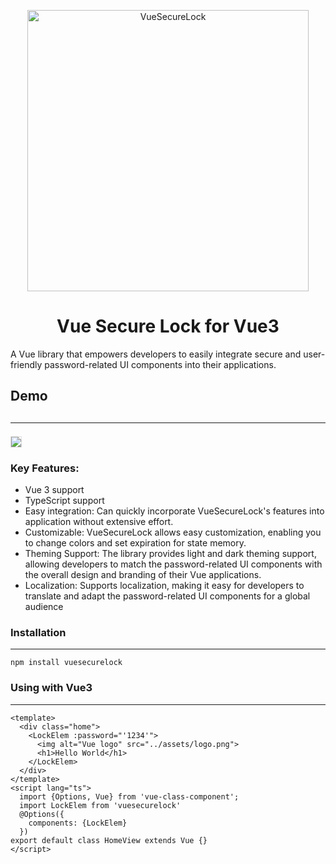 <p align="center">
<img alt="VueSecureLock" title="vue secure lock logo" src="https://i.imgur.com/yKoJZrb.png" width="450">
</p>
<h1 align="center">Vue Secure Lock for Vue3</h1>
<p>A Vue library that empowers developers to easily integrate secure and user-friendly password-related UI components into their applications. </p>

<h2>Demo<h2><hr>
<img style="border:1px solid #dedede" src="https://i.imgur.com/HuudLm4.gif">

<h3>Key Features:</h3>
<ul>
    <li>Vue 3 support</li>
    <li>TypeScript support</li>
    <li>Easy integration: Can quickly incorporate VueSecureLock's features into application without extensive effort.</li>
    <li>Customizable: VueSecureLock allows easy customization, enabling you to change colors and set expiration for state memory.</li>
    <li>Theming Support: The library provides light and dark theming support, allowing developers to match the password-related UI components with the overall design and branding of their Vue applications.</li>
    <li>Localization: Supports localization, making it easy for developers to translate and adapt the password-related UI components for a global audience</li>
</ul>

<h3>Installation</h3><hr>

```
npm install vuesecurelock
```

<h3>Using with Vue3</h3><hr>

``` vue
<template>
  <div class="home">
    <LockElem :password="'1234'">
      <img alt="Vue logo" src="../assets/logo.png">
      <h1>Hello World</h1>
    </LockElem>
  </div>
</template>
<script lang="ts">
  import {Options, Vue} from 'vue-class-component';
  import LockElem from 'vuesecurelock'
  @Options({
    components: {LockElem}
  })
export default class HomeView extends Vue {}
</script>
```


